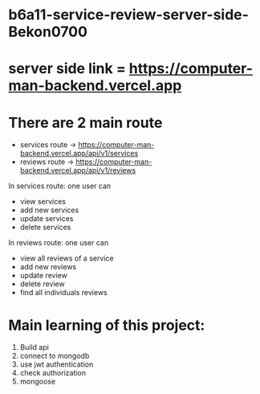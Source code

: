 # b6a11-service-review-server-side-Bekon0700

# server side link = https://computer-man-backend.vercel.app

# There are 2 main route

- services route -> https://computer-man-backend.vercel.app/api/v1/services
- reviews route -> https://computer-man-backend.vercel.app/api/v1/reviews

In services route: one user can

- view services
- add new services
- update services
- delete services

In reviews route: one user can

- view all reviews of a service
- add new reviews
- update review
- delete review
- find all individuals reviews

# Main learning of this project:

1. Build api
2. connect to mongodb
3. use jwt authentication
4. check authorization
5. mongoose
